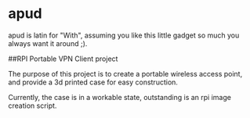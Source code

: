 # apud
apud is latin for "With", assuming you like this little gadget so much you always want it around ;).

##RPI Portable VPN Client project

The purpose of this project is to create a portable wireless access point, and provide a 3d printed case for easy construction.

Currently, the case is in a workable state, outstanding is an rpi image creation script.

